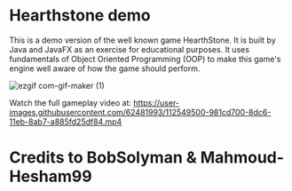 # Hearthstone demo

This is a demo version of the well known game HearthStone. It is built by Java and JavaFX as an exercise for educational purposes.
It uses fundamentals of Object Oriented Programming (OOP) to make this game's engine well aware of how the game should perform.

![ezgif com-gif-maker (1)](https://user-images.githubusercontent.com/62481993/112554415-edf57d00-8dce-11eb-91cd-d51e65fc8ef4.gif)

Watch the full gameplay video at: https://user-images.githubusercontent.com/62481993/112549500-981cd700-8dc6-11eb-8ab7-a885fd25df84.mp4

# Credits to BobSolyman & Mahmoud-Hesham99
